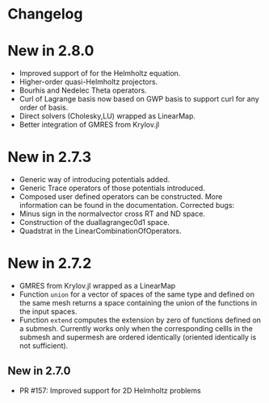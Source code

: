 # Changelog

# New in 2.8.0
- Improved support of for the Helmholtz equation.
- Higher-order quasi-Helmholtz projectors.
- Bourhis and Nedelec Theta operators.
- Curl of Lagrange basis now based on GWP basis to support curl for any order of basis.
- Direct solvers (Cholesky,LU) wrapped as LinearMap.
- Better integration of GMRES from Krylov.jl

# New in 2.7.3
- Generic way of introducing potentials added.
- Generic Trace operators of those potentials introduced.
- Composed user defined operators can be constructed.
More information can be found in the documentation.
Corrected bugs:
- Minus sign in the normalvector cross RT and ND space.
- Construction of the duallagrangec0d1 space.
- Quadstrat in the LinearCombinationOfOperators.

# New in 2.7.2

- GMRES from Krylov.jl wrapped as a LinearMap
- Function `union` for a vector of spaces of the same type and defined on the same mesh returns a space containing the union of the functions in the input spaces.
- Function `extend` computes the extension by zero of functions defined on a submesh. Currently works only when the corresponding cellls in the submesh and supermesh are ordered identically (oriented identically is not sufficient).

## New in 2.7.0

- PR #157: Improved support for 2D Helmholtz problems
